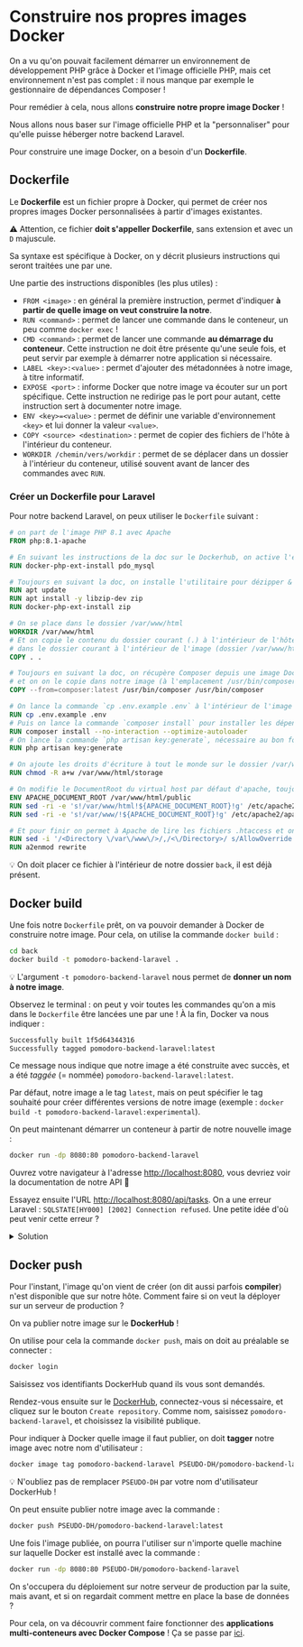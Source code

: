 # Construire nos propres images Docker

On a vu qu'on pouvait facilement démarrer un environnement de développement PHP grâce à Docker et l'image officielle PHP, mais cet environnement n'est pas complet : il nous manque par exemple le gestionnaire de dépendances Composer !

Pour remédier à cela, nous allons **construire notre propre image Docker** !

Nous allons nous baser sur l'image officielle PHP et la "personnaliser" pour qu'elle puisse héberger notre backend Laravel.

Pour construire une image Docker, on a besoin d'un **Dockerfile**.

## Dockerfile

Le **Dockerfile** est un fichier propre à Docker, qui permet de créer nos propres images Docker personnalisées à partir d'images existantes.

⚠️ Attention, ce fichier **doit s'appeller Dockerfile**, sans extension et avec un `D` majuscule.

Sa syntaxe est spécifique à Docker, on y décrit plusieurs instructions qui seront traitées une par une.

Une partie des instructions disponibles (les plus utiles) :

- `FROM <image>` : en général la première instruction, permet d'indiquer **à partir de quelle image on veut construire la notre**.
- `RUN <command>` : permet de lancer une commande dans le conteneur, un peu comme `docker exec` !
- `CMD <command>` : permet de lancer une commande **au démarrage du conteneur**. Cette instruction ne doit être présente qu'une seule fois, et peut servir par exemple à démarrer notre application si nécessaire.
- `LABEL <key>:<value>` : permet d'ajouter des métadonnées à notre image, à titre informatif.
- `EXPOSE <port>` : informe Docker que notre image va écouter sur un port spécifique. Cette instruction ne redirige pas le port pour autant, cette instruction sert à documenter notre image.
- `ENV <key>=<value>` : permet de définir une variable d'environnement `<key>` et lui donner la valeur `<value>`.
- `COPY <source> <destination>` : permet de copier des fichiers de l'hôte à l'intérieur du conteneur.
- `WORKDIR /chemin/vers/workdir` : permet de se déplacer dans un dossier à l'intérieur du conteneur, utilisé souvent avant de lancer des commandes avec `RUN`.

### Créer un Dockerfile pour Laravel

Pour notre backend Laravel, on peux utiliser le `Dockerfile` suivant :

```dockerfile
# on part de l'image PHP 8.1 avec Apache
FROM php:8.1-apache

# En suivant les instructions de la doc sur le Dockerhub, on active l'extention PHP pdo_mysql
RUN docker-php-ext-install pdo_mysql

# Toujours en suivant la doc, on installe l'utilitaire pour dézipper & l'extention PHP zip
RUN apt update
RUN apt install -y libzip-dev zip
RUN docker-php-ext-install zip

# On se place dans le dossier /var/www/html
WORKDIR /var/www/html
# Et on copie le contenu du dossier courant (.) à l'intérieur de l'hôte (dossier back)
# dans le dossier courant à l'intérieur de l'image (dossier /var/www/html)
COPY . .

# Toujours en suivant la doc, on récupère Composer depuis une image Docker officielle
# et on on le copie dans notre image (à l'emplacement /usr/bin/composer)
COPY --from=composer:latest /usr/bin/composer /usr/bin/composer

# On lance la commande `cp .env.example .env` à l'intérieur de l'image
RUN cp .env.example .env
# Puis on lance la commande `composer install` pour installer les dépendances
RUN composer install --no-interaction --optimize-autoloader
# On lance la commande `php artisan key:generate`, nécessaire au bon fonctionnement de Laravel
RUN php artisan key:generate

# On ajoute les droits d'écriture à tout le monde sur le dossier /var/www/html/storage, pour que Laravel puisse écrire ses logs et son cache
RUN chmod -R a+w /var/www/html/storage

# On modifie le DocumentRoot du virtual host par défaut d'apache, toujours en suivant la doc
ENV APACHE_DOCUMENT_ROOT /var/www/html/public
RUN sed -ri -e 's!/var/www/html!${APACHE_DOCUMENT_ROOT}!g' /etc/apache2/sites-available/*.conf
RUN sed -ri -e 's!/var/www/!${APACHE_DOCUMENT_ROOT}!g' /etc/apache2/apache2.conf /etc/apache2/conf-available/*.conf

# Et pour finir on permet à Apache de lire les fichiers .htaccess et on active la réecriture d'URL
RUN sed -i '/<Directory \/var\/www\/>/,/<\/Directory>/ s/AllowOverride None/AllowOverride all/' /etc/apache2/apache2.conf
RUN a2enmod rewrite
```

💡 On doit placer ce fichier à l'intérieur de notre dossier `back`, il est déjà présent.

## Docker build

Une fois notre `Dockerfile` prêt, on va pouvoir demander à Docker de construire notre image. Pour cela, on utilise la commande `docker build` :

```bash
cd back
docker build -t pomodoro-backend-laravel .
```

💡 L'argument `-t pomodoro-backend-laravel` nous permet de **donner un nom à notre image**.

Observez le terminal : on peut y voir toutes les commandes qu'on a mis dans le `Dockerfile` être lancées une par une ! À la fin, Docker va nous indiquer :

```bash
Successfully built 1f5d64344316
Successfully tagged pomodoro-backend-laravel:latest
```

Ce message nous indique que notre image a été construite avec succès, et a été *taggée* (= nommée) `pomodoro-backend-laravel:latest`.

Par défaut, notre image a le tag `latest`, mais on peut spécifier le tag souhaité pour créer différentes versions de notre image (exemple : `docker build -t pomodoro-backend-laravel:experimental`).

On peut maintenant démarrer un conteneur à partir de notre nouvelle image :

```bash
docker run -dp 8080:80 pomodoro-backend-laravel
```

Ouvrez votre navigateur à l'adresse [http://localhost:8080](http://localhost:8080), vous devriez voir la documentation de notre API 🎉

Essayez ensuite l'URL [http://localhost:8080/api/tasks](http://localhost:8080/api/tasks). On a une erreur Laravel : `SQLSTATE[HY000] [2002] Connection refused`. Une petite idée d'où peut venir cette erreur ?

<details>
  <summary>Solution</summary>
  
  On a oublié de configurer notre base de données dans le fichier `.env` !

  > Mais on fait comment, on a pas installé MySQL ? Ni chargé notre fichier `DB.sql` !

  On verra ça par la suite 😉
  
</details>

## Docker push

Pour l'instant, l'image qu'on vient de créer (on dit aussi parfois **compiler**) n'est disponible que sur notre hôte. Comment faire si on veut la déployer sur un serveur de production ?

On va publier notre image sur le **DockerHub** !

On utilise pour cela la commande `docker push`, mais on doit au préalable se connecter :

```bash
docker login
```

Saisissez vos identifiants DockerHub quand ils vous sont demandés.

Rendez-vous ensuite sur le [DockerHub](https://hub.docker.com/), connectez-vous si nécessaire, et cliquez sur le bouton `Create repository`. Comme nom, saisissez `pomodoro-backend-laravel`, et choisissez la visibilité publique.

Pour indiquer à Docker quelle image il faut publier, on doit **tagger** notre image avec notre nom d'utilisateur :

```bash
docker image tag pomodoro-backend-laravel PSEUDO-DH/pomodoro-backend-laravel:latest
```

💡 N'oubliez pas de remplacer `PSEUDO-DH` par votre nom d'utilisateur DockerHub !

On peut ensuite publier notre image avec la commande :

```bash
docker push PSEUDO-DH/pomodoro-backend-laravel:latest
```

Une fois l'image publiée, on pourra l'utiliser sur n'importe quelle machine sur laquelle Docker est installé avec la commande :

```bash
docker run -dp 8080:80 PSEUDO-DH/pomodoro-backend-laravel
```

On s'occupera du déploiement sur notre serveur de production par la suite, mais avant, et si on regardait comment mettre en place la base de données ?

Pour cela, on va découvrir comment faire fonctionner des **applications multi-conteneurs avec Docker Compose** ! Ça se passe par [ici](./10-docker-compose.md).
